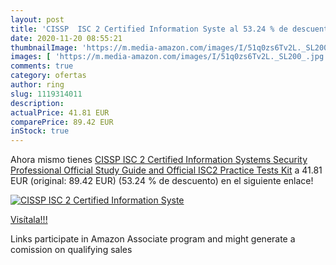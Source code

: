 ```yaml
---
layout: post
title: 'CISSP  ISC 2 Certified Information Syste al 53.24 % de descuento'
date: 2020-11-20 08:55:21
thumbnailImage: 'https://m.media-amazon.com/images/I/51q0zs6Tv2L._SL200_.jpg'
images: [ 'https://m.media-amazon.com/images/I/51q0zs6Tv2L._SL200_.jpg' ]
comments: true
category: ofertas
author: ring
slug: 1119314011
description:
actualPrice: 41.81 EUR
comparePrice: 89.42 EUR
inStock: true
---
```


Ahora mismo tienes [CISSP  ISC 2 Certified Information Systems Security Professional Official Study Guide and Official ISC2 Practice Tests Kit](https://www.amazon.es/dp/1119314011/?tag=tolees-21) a 41.81 EUR (original: 89.42 EUR) (53.24 %  de descuento) en el siguiente enlace!

[![CISSP  ISC 2 Certified Information Syste](https://m.media-amazon.com/images/I/51q0zs6Tv2L._SL200_.jpg)](https://www.amazon.es/dp/1119314011/?tag=tolees-21)

[Visítala!!!](https://www.amazon.es/dp/1119314011/?tag=tolees-21)

Links participate in Amazon Associate program and might generate a comission on qualifying sales
